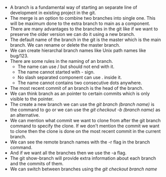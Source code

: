 * A branch is a fundamental way of starting an separate line of  development in existing project in the git.
* The merge is an option to combine two branches into single one. This will be maximum done to the extra branch to main as a component.
* There are many advantages to the branches in the git like if we want to preserve the older version we can do it using a new branch.
* The default name of the branch in the git is the master which is the main branch. We can rename or delete the master branch.
* We can create hierarchal branch names like Unix path names like bug/123.
* There are some rules in the naming of an branch.
	* The name can use / but should not end with it.
	* The name cannot started with - sign.
	* No slash separated component can use . inside it.
	* The name cannot contains two consecutive dots anywhere.
* The most recent commit of an branch is the head of the branch.
* We can think branch as an pointer to certain commits which is only visible to the pointer.
* The create a new branch we can use the *git branch (branch name)* is the command to go or we can use the *git checkout -b (branch name)* as an alternative. 
* We can mention what commit we want to clone from after the git branch command to specify the clone. If we don't mention the commit we want to clone then the clone is done on the most recent commit in the current branch.
* We can see the remote branch names with the -r flag in the branch command.
* And if we want all the branches then we use the -a flag.
* The git show-branch will provide extra information about each branch and the commits of them.
* We can switch between branches using the *git checkout branch name* 